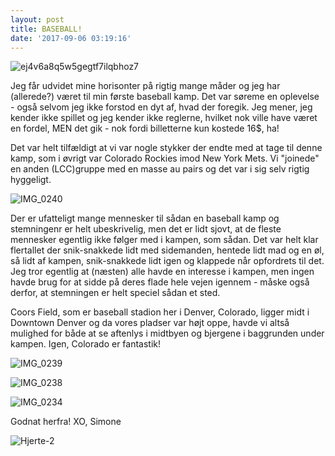 ```yaml
---
layout: post
title: BASEBALL!
date: '2017-09-06 03:19:16'
---
```




![ej4v6a8q5w5gegtf7ilqbhoz7](/simonejakobsen.dk/images/2017/09/ej4v6a8q5w5gegtf7ilqbhoz7.png)

Jeg får udvidet mine horisonter på rigtig mange måder og jeg har (allerede?) været til min første baseball kamp. Det var søreme en oplevelse - også selvom jeg ikke forstod en dyt af, hvad der foregik. Jeg mener, jeg kender ikke spillet og jeg kender ikke reglerne, hvilket nok ville have været en fordel, MEN det gik - nok fordi billetterne kun kostede 16$, ha!

Det var helt tilfældigt at vi var nogle stykker der endte med at tage til denne kamp, som i øvrigt var Colorado Rockies imod New York Mets. Vi "joinede" en anden (LCC)gruppe med en masse au pairs og det var i sig selv rigtig hyggeligt. 

![IMG_0240](/simonejakobsen.dk/images/2017/09/IMG_0240.JPG)

Der er ufatteligt mange mennesker til sådan en baseball kamp og stemningenr er helt ubeskrivelig, men det er lidt sjovt, at de fleste mennesker egentlig ikke følger med i kampen, som sådan. Det var helt klar flertallet der snik-snakkede lidt med sidemanden, hentede lidt mad og en øl, så lidt af kampen, snik-snakkede lidt igen og klappede når opfordrets til det. Jeg tror egentlig at (næsten) alle havde en interesse i kampen, men ingen havde brug for at sidde på deres flade hele vejen igennem - måske også derfor, at stemningen er helt speciel sådan et sted. 

Coors Field, som er baseball stadion her i Denver, Colorado, ligger midt i Downtown Denver og da vores pladser var højt oppe, havde vi altså mulighed for både at se aftenlys i midtbyen og bjergene i baggrunden under kampen. 
Igen, Colorado er fantastik!

![IMG_0239](/simonejakobsen.dk/images/2017/09/IMG_0239.JPG)

![IMG_0238](/simonejakobsen.dk/images/2017/09/IMG_0238.JPG)

![IMG_0234](/simonejakobsen.dk/images/2017/09/IMG_0234.JPG)

Godnat herfra!
XO, Simone

![Hjerte-2](/simonejakobsen.dk/images/2017/09/Hjerte-2.jpg)
